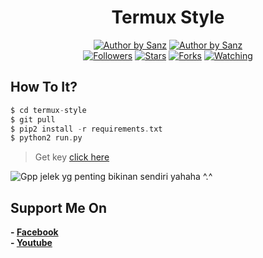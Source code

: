 <h1 align="center">
  Termux Style
</h1>
<p align="center">
<a href="#"><img title="Author by Sanz" src="https://img.shields.io/badge/Coded%20By-Sanz-orange?"></a>
<a href="#"><img title="Author by Sanz" src="https://img.shields.io/badge/Code%20-python2.7-blue?"></a>
<br>
<a href="https://github.com/B4N954N2-ID/followers">
<img title="Followers" src="https://img.shields.io/github/followers/B4N954N2-ID?label=Followers&color=blue&style=flat-square"></a>
<a href="https://github.com/B4N954N2-ID/termux-style/stargazers/">
<img title="Stars" src="https://img.shields.io/github/stars/B4N954N2-ID/termux-style?label=Stars&color=red&style=flat-square"></a>
<a href="https://github.com/B4N954N2-ID/termux-style/network/members">
<img title="Forks" src="https://img.shields.io/github/forks/B4N954N2-ID/termux-style?label=Forks&color=red&style=flat-square"></a>
<a href="https://github.com/B4N954N2-ID/termux-style/watchers"><img title="Watching" src="https://img.shields.io/github/watchers/B4N954N2-ID/termux-style?label=Watchers&color=blue&style=flat-square"></a>
</br>
</p>

## How To It?
```php
$ cd termux-style
$ git pull
$ pip2 install -r requirements.txt
$ python2 run.py
```

> Get key [click here](https://bit.ly/3iORsZ8)

![Gpp jelek yg penting bikinan sendiri yahaha ^.^](https://github.com/B4N954N2-ID/termux-style/blob/master/.termux-style.png?raw=true)

## Support Me On
<b>- [Facebook](https://m.facebook.com/dhasilva.junior.3)</b>
<br>
<b>- [Youtube](https://www.youtube.com/channel/UCLRXFyMN0L8yH9F-xxOd7Og)</b>
</br>
<!-- Wih Bang jago klik raw pasti mau copas ya >_<
<!-- Jangan di copas donk anyink :v
